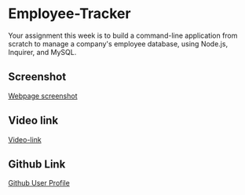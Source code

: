 # Employee-Tracker
Your assignment this week is to build a command-line application from scratch to manage a company's employee database, using Node.js, Inquirer, and MySQL.

## Screenshot

[Webpage screenshot](./Assets/screenshot.png)

## Video link
[Video-link](https://drive.google.com/file/d/1CJYJ12EZVgwucoVu8dYC2OuCC2xrMPZL/view)

## Github Link
[Github User Profile](https://github.com/Christilato/Employee-Tracker)
